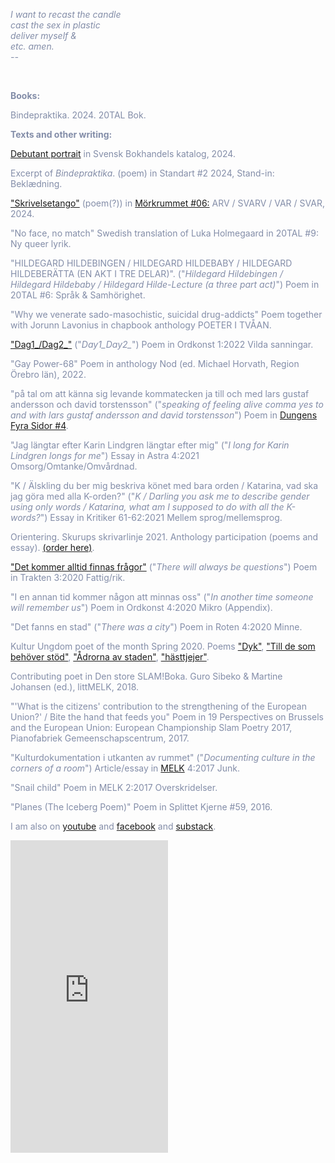 <span style="color: rgb(131, 141, 168)">

<i>I want to recast the candle<br>
cast the sex in plastic<br>
deliver myself  & <br>
etc. amen.<br>
    --<br></i>
</span>


<br>
<p>
    <b>Books:</b> <br>
<p> Bindepraktika. 2024. 20TAL Bok.</p>
    <b>Texts and other writing:</b> <br> 
    <p> <a href="https://www.svb.se/debutanter/frej-haar/4266561">Debutant portrait</a> in Svensk Bokhandels katalog, 2024. </p>
    <p> Excerpt of <i>Bindepraktika</i>. (poem) in Standart #2 2024, Stand-in: Beklædning.
        <p>
    <a href="https://morkrummet.biskopsarno.se/nummer/01/skrivelsetango/">"Skrivelsetango"</a> (poem(?)) in <a href="https://morkrummet.biskopsarno.se/nummer/06/arv-svarv-var-svar-2/">Mörkrummet #06:</a> ARV / SVARV / VAR / SVAR, 2024.
</p>
    <p>
   "No face, no match" Swedish translation of Luka Holmegaard in 20TAL #9: Ny queer lyrik.
</p>
<p>"HILDEGARD HILDEBINGEN / HILDEGARD HILDEBABY / HILDEGARD HILDEBERÄTTA (EN AKT I TRE DELAR)". ("<i>Hildegard Hildebingen / Hildegard Hildebaby / Hildegard Hilde-Lecture (a three part act)</i>") Poem in 20TAL #6: Språk & Samhörighet.
 </p>
 <p>
    "Why we venerate sado-masochistic, suicidal drug-addicts" Poem together with Jorunn Lavonius in chapbook anthology POETER I TVÅAN.
</p>
<p>    
    <a href="https://reneegyllensvaan.github.io/frej-haar/Bodea.Brochure.pdf">"Dag1_/Dag2_"</a> ("<i>Day1_Day2_</i>") Poem in Ordkonst 1:2022 Vilda sanningar.
</p>
<p>
    "Gay Power-68" Poem in anthology Nod (ed. Michael Horvath, Region Örebro län), 2022.
</p>
<p>
    "på tal om att känna sig levande kommatecken ja till och med lars gustaf andersson och david torstensson" ("<i>speaking of feeling alive comma yes to and with lars gustaf andersson and david torstensson</i>") Poem in <a href="https://textdungen.com/2022/01/15/dungens-fyra-sidor-4/">Dungens Fyra Sidor #4</a>.
</p>
<p>
    "Jag längtar efter Karin Lindgren längtar efter mig" ("<i>I long for Karin Lindgren longs for me</i>") Essay in Astra 4:2021 Omsorg/Omtanke/Omvårdnad.
</p>
<p>
    "K / Älskling du ber mig beskriva könet med bara orden / Katarina, vad ska jag göra med alla K-orden?" ("<i>K / Darling you ask me to describe gender using only words / Katarina, what am I supposed to do with all the K-words?</i>") Essay in Kritiker 61-62:2021 Mellem sprog/mellemsprog.
</p>
<p>
    Orientering. Skurups skrivarlinje 2021. Anthology participation (poems and essay). <a href="https://www.bokus.com/bok/9789198396041/orientering-skurups-skrivarlinje-2021/?utm_campaign=boktugg.se&utm_medium=Tradedoubler%20CPC&utm_source=tradedoubler">(order here)</a>.
</p>
<p>
    <a href="https://trakten.nu/tavling-fattig-rik/det-kommer-alltid-finnas-fragor/">"Det kommer alltid finnas frågor"</a> ("<i>There will always be questions</i>") Poem in Trakten 3:2020 Fattig/rik.
</p>
<p>
    "I en annan tid kommer någon att minnas oss" ("<i>In another time someone will remember us</i>") Poem in Ordkonst 4:2020 Mikro (Appendix).
</p>
<p>
    "Det fanns en stad" ("<i>There was a city</i>") Poem in Roten 4:2020 Minne.</p>
<p>
    Kultur Ungdom poet of the month Spring 2020. Poems <a href="https://www.kulturungdom.se/genre/text/353-poesi-dyk">"Dyk"</a>, <a href="https://www.kulturungdom.se/genre/text/360-poesi-till-de-som-behover-stod">"Till de som behöver stöd"</a>, <a href="https://www.kulturungdom.se/genre/text/365-poesi-adrorna-av-staden">"Ådrorna av staden"</a>, <a href="https://www.kulturungdom.se/genre/text/345-poesi-hasttjejer">"hästtjejer"</a>.
</p>
<p>
    Contributing poet in Den store SLAM!Boka. Guro Sibeko & Martine Johansen (ed.), littMELK, 2018.</p>
</p>
<p>
   "'What is the citizens' contribution to the strengthening of the European Union?' / Bite the hand that feeds you" Poem in 19 Perspectives on Brussels and the European Union: European Championship Slam Poetry 2017, Pianofabriek Gemeenschapscentrum, 2017.
<p>
    "Kulturdokumentation i utkanten av rummet" ("<i>Documenting culture in the corners of a room</i>") Article/essay in <a href="https://www.melkmag.com/tidsskriftet.html">MELK</a> 4:2017 Junk.</p>
<p>
    "Snail child" Poem in MELK 2:2017 Overskridelser.</p>
<p>
    "Planes (The Iceberg Poem)" Poem in Splittet Kjerne #59, 2016.
</p>
<p>
    I am also on <a href="https://www.youtube.com/channel/UC2s2s3xzblnpZvomksmn-lA">youtube</a> and <a href="https://www.facebook.com/frejhaarpoetry/">facebook</a> and <a href="https://www.frojdenfrojdenfrojden.substack.com">substack</a>.
    </p>

<iframe width="50%" height="500" scrolling="no" frameborder="no" allow="autoplay" src="https://w.soundcloud.com/player/?url=https%3A//api.soundcloud.com/users/246800466&color=%23ff5500&auto_play=false&hide_related=false&show_comments=true&show_user=true&show_reposts=false&show_teaser=true&visual=true"></iframe>
